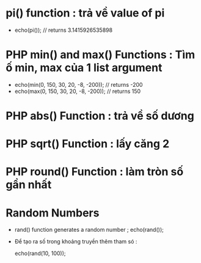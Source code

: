 # pi() function : trả về value of pi 
- echo(pi()); // returns 3.1415926535898

# PHP min() and max() Functions : Tìm ố min, max của 1 list argument 
    
   - echo(min(0, 150, 30, 20, -8, -200));  // returns -200
   - echo(max(0, 150, 30, 20, -8, -200));  // returns 150

# PHP abs() Function : trả về số dương 

# PHP sqrt() Function : lấy căng 2

# PHP round() Function : làm tròn số gần nhất

# Random Numbers

- rand() function generates a random number ; echo(rand()); 
- Để tạo ra số trong khoảng truyền thêm tham só :

    echo(rand(10, 100));


    
